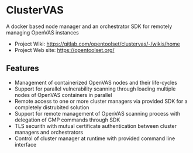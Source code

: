 # ClusterVAS

A docker based node manager and an orchestrator SDK for remotely managing OpenVAS instances

* Project Wiki: https://gitlab.com/opentoolset/clustervas/-/wikis/home
* Project Web site: https://opentoolset.org/


## Features
* Management of containerized OpenVAS nodes and their life-cycles
* Support for parallel vulnerability scanning through loading multiple nodes of OpenVAS containers in parallel
* Remote access to one or more cluster managers via provided SDK for a completely distrubited solution
* Support for remote management of OpenVAS scanning process with delegation of GMP commands through SDK
* TLS securith with mutual certificate authentication between cluster managers and orchestrators
* Control of cluster manager at runtime with provided command line interface


